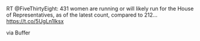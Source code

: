 RT @FiveThirtyEight: 431 women are running or will likely run for the House of Representatives, as of the latest count, compared to 212… https://t.co/5UgLn1lksx

via Buffer
